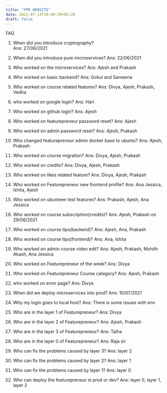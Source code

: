 ```yaml
---
title: "FPR WEBSITE"
date: 2021-07-13T19:40:39+05:30
draft: false
---
```


FAQ

1.  When did you introduce cryptography?  
Ans: 27/06/2021

2.  When did you introduce pure microservices? 
Ans: 22/06/2021

3.  Who worked on the microservices? 
Ans: Ajesh and Prakash

4.  Who worked on basic backend? 
Ans: Gokul and Sameena

5.  Who worked on course related features? 
Ans: Divya, Ajesh, Prakash, Vedha

6.  who worked on google login? 
Ans: Hari

7.  Who worked on github login? 
Ans: Ajesh

8.  Who worked on featurepreneur password reset? 
Ans: Ajesh

9.  Who worked on admin password reset? 
Ans: Ajesh, Prakash

10. Who changed featurepreneur admin docker base to ubuntu? 
Ans: Ajesh, Prakash

11. Who worked on course migration? 
Ans: Divya, Ajesh, Prakash

12. Who worked on credits? 
Ans: Divya, Ajesh, Prakash

13. Who worked on likes related feature?
Ans: Divya, Ajesh, Prakash

14. Who worked on Featurepreneur new frontend profile?
Ans: Ana Jessica, Ishita, Ajesh

15. Who worked on ubunteen test features?
Ans: Prakash, Ajesh, Ana Jessica

16. Who worked on course subscription(credits)?
Ans: Ajesh, Prakash on 29/06/2021

17. Who worked on course tips(backend)?
Ans: Ajesh, Ana, Prakash

18. Who worked on course tips(frontend)?
Ans: Ana, Ishita

19. Who worked on admin course video edit?
Ans: Ajesh, Prakash, Mohith Akash, Ana Jessica

20. Who worked on Featurepreneur of the week?
Ans: Divya

21. Who worked on Featurepreneur Course category?
Ans: Ajesh, Prakash

22. who worked on error page?
Ans: Divya

23. When did we deploy microservices into prod?
Ans: 10/07/2021

24. Why my login goes to local host?
Ans: There is some issues with env

25. Who are in the layer 1 of Featurepreneur?
Ans: Divya

26. Who are in the layer 2 of Featurepreneur?
Ans: Ajesh, Prakash

27. Who are in the layer 3 of Featurepreneur?
Ans: Talha

28. Who are in the layer 0 of Featurepreneur?
Ans: Raja sir

29. Who can fix the problems caused by layer 3?
Ans: layer 2

30. Who can fix the problems caused by layer 2?
Ans: layer 1

31. Who can fix the problems caused by layer 1?
Ans: layer 0

32. Who can deploy the featurepreneur in prod or dev?
Ans: layer 0, layer 1, layer 2 